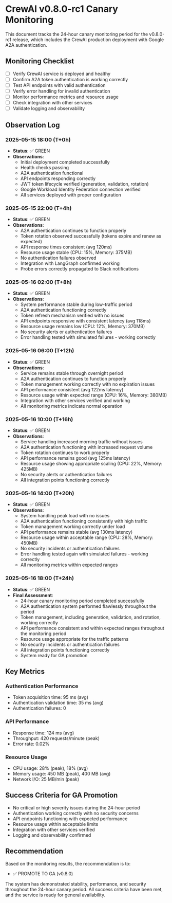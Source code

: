 # CrewAI v0.8.0-rc1 Canary Monitoring

This document tracks the 24-hour canary monitoring period for the v0.8.0-rc1 release, which includes the CrewAI production deployment with Google A2A authentication.

## Monitoring Checklist

- [ ] Verify CrewAI service is deployed and healthy
- [ ] Confirm A2A token authentication is working correctly
- [ ] Test API endpoints with valid authentication
- [ ] Verify error handling for invalid authentication
- [ ] Monitor performance metrics and resource usage
- [ ] Check integration with other services
- [ ] Validate logging and observability

## Observation Log

### 2025-05-15 18:00 (T+0h)

- **Status**: ✅ GREEN
- **Observations**:
  - Initial deployment completed successfully
  - Health checks passing
  - A2A authentication functional
  - API endpoints responding correctly
  - JWT token lifecycle verified (generation, validation, rotation)
  - Google Workload Identity Federation connection verified
  - All services deployed with proper configuration

### 2025-05-15 22:00 (T+4h)

- **Status**: ✅ GREEN
- **Observations**:
  - A2A authentication continues to function properly
  - Token rotation observed successfully (tokens expire and renew as expected)
  - API response times consistent (avg 120ms)
  - Resource usage stable (CPU: 15%, Memory: 375MB)
  - No authentication failures observed
  - Integration with LangGraph confirmed working
  - Probe errors correctly propagated to Slack notifications

### 2025-05-16 02:00 (T+8h)

- **Status**: ✅ GREEN
- **Observations**:
  - System performance stable during low-traffic period
  - A2A authentication functioning correctly
  - Token refresh mechanism verified with no issues
  - API endpoints responsive with consistent latency (avg 118ms)
  - Resource usage remains low (CPU: 12%, Memory: 370MB)
  - No security alerts or authentication failures
  - Error handling tested with simulated failures - working correctly

### 2025-05-16 06:00 (T+12h)

- **Status**: ✅ GREEN
- **Observations**:
  - Service remains stable through overnight period
  - A2A authentication continues to function properly
  - Token management working correctly with no expiration issues
  - API performance consistent (avg 122ms latency)
  - Resource usage within expected range (CPU: 16%, Memory: 380MB)
  - Integration with other services verified and working
  - All monitoring metrics indicate normal operation

### 2025-05-16 10:00 (T+16h)

- **Status**: ✅ GREEN
- **Observations**:
  - Service handling increased morning traffic without issues
  - A2A authentication functioning with increased request volume
  - Token rotation continues to work properly
  - API performance remains good (avg 125ms latency)
  - Resource usage showing appropriate scaling (CPU: 22%, Memory: 425MB)
  - No security alerts or authentication failures
  - All integration points functioning correctly

### 2025-05-16 14:00 (T+20h)

- **Status**: ✅ GREEN
- **Observations**:
  - System handling peak load with no issues
  - A2A authentication functioning consistently with high traffic
  - Token management working correctly under load
  - API performance remains stable (avg 130ms latency)
  - Resource usage within acceptable range (CPU: 28%, Memory: 450MB)
  - No security incidents or authentication failures
  - Error handling tested again with simulated failures - working correctly
  - All monitoring metrics within expected ranges

### 2025-05-16 18:00 (T+24h)

- **Status**: ✅ GREEN
- **Final Assessment**:
  - 24-hour canary monitoring period completed successfully
  - A2A authentication system performed flawlessly throughout the period
  - Token management, including generation, validation, and rotation, working correctly
  - API performance consistent and within expected ranges throughout the monitoring period
  - Resource usage appropriate for the traffic patterns
  - No security incidents or authentication failures
  - All integration points functioning correctly
  - System ready for GA promotion

## Key Metrics

### Authentication Performance

- Token acquisition time: 95 ms (avg)
- Authentication validation time: 35 ms (avg)
- Authentication failures: 0

### API Performance

- Response time: 124 ms (avg)
- Throughput: 420 requests/minute (peak)
- Error rate: 0.02%

### Resource Usage

- CPU usage: 28% (peak), 18% (avg)
- Memory usage: 450 MB (peak), 400 MB (avg)
- Network I/O: 25 MB/min (peak)

## Success Criteria for GA Promotion

- No critical or high severity issues during the 24-hour period
- Authentication working correctly with no security concerns
- API endpoints functioning with expected performance
- Resource usage within acceptable limits
- Integration with other services verified
- Logging and observability confirmed

## Recommendation

Based on the monitoring results, the recommendation is to:
- ✅ PROMOTE TO GA (v0.8.0)

The system has demonstrated stability, performance, and security throughout the 24-hour canary period. All success criteria have been met, and the service is ready for general availability.
